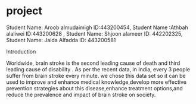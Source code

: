 # project


Student Name: Aroob almudaimigh ID:443200454, Student Name :Athbah alaliwei ID:443200628 , Student Name: Shjoon alameer ID: 442202325, Student Name: Jaida Alfadda ID: 443200581

Introduction 

Worldwide, brain stroke is the second leading cause of death and third leading cause of disability . As per the recent data, in India, every 3 people suffer from brain stroke every minute. we chose this data set so it can be used to improve and enhance medical knowledge,develop more effective prevention strategies about this disease,enhance treatment options,and reduce the prevalence and impact of brain stroke on society.
